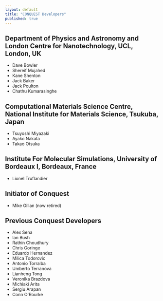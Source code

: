 ```yaml
---
layout: default
title: "CONQUEST Developers"
published: true
---
```

## Department of Physics and Astronomy and London Centre for Nanotechnology, UCL, London, UK

* Dave Bowler
* Shereif Mujahed
* Kane Shenton
* Jack Baker
* Jack Poulton
* Chathu Kumarasinghe

## Computational Materials Science Centre, National Institute for Materials Science, Tsukuba, Japan

* Tsuyoshi Miyazaki
* Ayako Nakata
* Takao Otsuka

## Institute For Molecular Simulations, University of Bordeaux I, Bordeaux, France

* Lionel Truflandier

## Initiator of Conquest

* Mike Gillan (now retired)

## Previous Conquest Developers

* Alex Sena
* Ian Bush
* Rathin Choudhury
* Chris Goringe
* Eduardo Hernandez
* Milica Todorovic
* Antonio Torralba
* Umberto Terranova
* Lianheng Tong
* Veronika Brazdova
* Michiaki Arita
* Sergiu Arapan
* Conn O'Rourke
